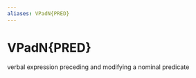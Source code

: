 ```yaml
---
aliases: VPadN{PRED}
---
```

# VPadN{PRED}

verbal expression preceding and modifying a nominal predicate